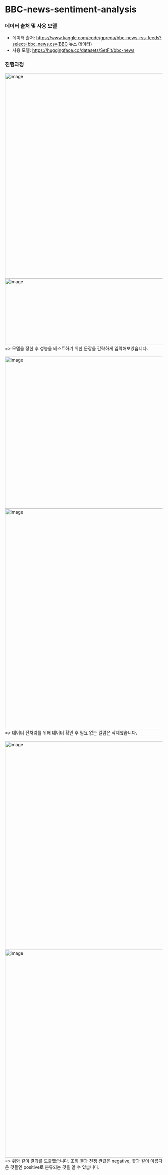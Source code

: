 # BBC-news-sentiment-analysis

### 데이터 출처 및 사용 모델
- 데이터 출처: https://www.kaggle.com/code/gpreda/bbc-news-rss-feeds?select=bbc_news.csv(BBC 뉴스 데이터)
- 사용 모델: https://huggingface.co/datasets/SetFit/bbc-news

### 진행과정
<img width="1517" height="655" alt="image" src="https://github.com/user-attachments/assets/b89cb1b2-e554-424b-95c8-06723d4347f3" />
<img width="526" height="212" alt="image" src="https://github.com/user-attachments/assets/d1663156-413e-4374-987c-102cbc9faa87" /><br>
=> 모델을 정한 후 성능을 테스트하기 위한 문장을 간략하게 입력해보았습니다. <br>
<br>

<img width="1755" height="485" alt="image" src="https://github.com/user-attachments/assets/cc70361e-4d82-4041-8a4e-d4dc9f2ca4de" />
<img width="1022" height="704" alt="image" src="https://github.com/user-attachments/assets/55ea5913-f4ac-4450-adfe-8f32e491ec10" />
=> 데이터 전처리를 위해 데이터 확인 후 필요 없는 컬럼은 삭제했습니다. <br>
<br>

<img width="720" height="666" alt="image" src="https://github.com/user-attachments/assets/813ccc9a-5ea6-4952-b20b-d02ed886fa0b" />
<img width="1466" height="663" alt="image" src="https://github.com/user-attachments/assets/fe066115-4d6a-445d-b15b-826e99c4f4c8" /><br>
=> 위와 같이 결과를 도출했습니다. 조회 결과 전쟁 관련은 negative, 꽃과 같이 아름다운 것들엔 positive로 분류되는 것을 알 수 있습니다.

